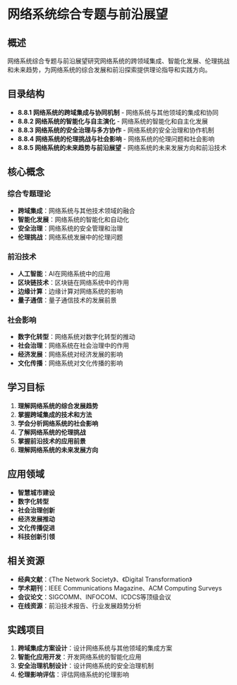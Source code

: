 # 网络系统综合专题与前沿展望

## 概述

网络系统综合专题与前沿展望研究网络系统的跨领域集成、智能化发展、伦理挑战和未来趋势，为网络系统的综合发展和前沿探索提供理论指导和实践方向。

## 目录结构

- **8.8.1 网络系统的跨域集成与协同机制** - 网络系统与其他领域的集成和协同
- **8.8.2 网络系统的智能化与自主演化** - 网络系统的智能化和自主化发展
- **8.8.3 网络系统的安全治理与多方协作** - 网络系统的安全治理和协作机制
- **8.8.4 网络系统的伦理挑战与社会影响** - 网络系统的伦理问题和社会影响
- **8.8.5 网络系统的未来趋势与前沿展望** - 网络系统的未来发展方向和前沿技术

## 核心概念

### 综合专题理论

- **跨域集成**：网络系统与其他技术领域的融合
- **智能化发展**：网络系统的智能化和自动化
- **安全治理**：网络系统的安全管理和治理
- **伦理挑战**：网络系统发展中的伦理问题

### 前沿技术

- **人工智能**：AI在网络系统中的应用
- **区块链技术**：区块链在网络系统中的作用
- **边缘计算**：边缘计算对网络系统的影响
- **量子通信**：量子通信技术的发展前景

### 社会影响

- **数字化转型**：网络系统对数字化转型的推动
- **社会治理**：网络系统在社会治理中的作用
- **经济发展**：网络系统对经济发展的影响
- **文化传播**：网络系统对文化传播的影响

## 学习目标

1. **理解网络系统的综合发展趋势**
2. **掌握跨域集成的技术和方法**
3. **学会分析网络系统的社会影响**
4. **了解网络系统的伦理挑战**
5. **掌握前沿技术的应用前景**
6. **理解网络系统的未来发展方向**

## 应用领域

- **智慧城市建设**
- **数字化转型**
- **社会治理创新**
- **经济发展推动**
- **文化传播促进**
- **科技创新引领**

## 相关资源

- **经典文献**：《The Network Society》、《Digital Transformation》
- **学术期刊**：IEEE Communications Magazine、ACM Computing Surveys
- **会议论文**：SIGCOMM、INFOCOM、ICDCS等顶级会议
- **在线资源**：前沿技术报告、行业发展趋势分析

## 实践项目

1. **跨域集成方案设计**：设计网络系统与其他领域的集成方案
2. **智能化应用开发**：开发网络系统的智能化应用
3. **安全治理机制设计**：设计网络系统的安全治理机制
4. **伦理影响评估**：评估网络系统的伦理影响
